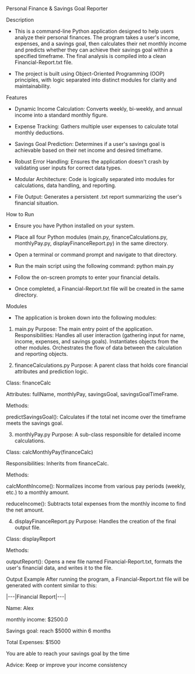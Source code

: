Personal Finance & Savings Goal Reporter

Description
  - This is a command-line Python application designed to help users analyze their personal finances. The program takes a user's income, expenses, and a savings goal, then calculates their net monthly income and predicts whether they can achieve their savings goal within a specified timeframe. The final analysis is compiled into a clean Financial-Report.txt file.

  - The project is built using Object-Oriented Programming (OOP) principles, with logic separated into distinct modules for clarity and maintainability.

  Features
  - Dynamic Income Calculation: Converts weekly, bi-weekly, and annual income into a standard monthly figure.
  
  - Expense Tracking: Gathers multiple user expenses to calculate total monthly deductions.
  
  - Savings Goal Prediction: Determines if a user's savings goal is achievable based on their net income and desired timeframe.
  
  - Robust Error Handling: Ensures the application doesn't crash by validating user inputs for correct data types.
  
  - Modular Architecture: Code is logically separated into modules for calculations, data handling, and reporting.
  
  - File Output: Generates a persistent .txt report summarizing the user's financial situation.
  
  How to Run
  - Ensure you have Python installed on your system.
  
  - Place all four Python modules (main.py, financeCalculations.py, monthlyPay.py, displayFinanceReport.py) in the same directory.
  
  - Open a terminal or command prompt and navigate to that directory.
  
  - Run the main script using the following command: python main.py
  
  - Follow the on-screen prompts to enter your financial details.
  
  - Once completed, a Financial-Report.txt file will be created in the same directory.
  
  Modules
  - The application is broken down into the following modules:

1. main.py
Purpose: The main entry point of the application.
Responsibilities:
Handles all user interaction (gathering input for name, income, expenses, and savings goals).
Instantiates objects from the other modules.
Orchestrates the flow of data between the calculation and reporting objects.

2. financeCalculations.py
Purpose: A parent class that holds core financial attributes and prediction logic.

Class: financeCalc

Attributes: fullName, monthlyPay, savingsGoal, savingsGoalTimeFrame.

Methods:

predictSavingsGoal(): Calculates if the total net income over the timeframe meets the savings goal.

3. monthlyPay.py
Purpose: A sub-class responsible for detailed income calculations.

Class: calcMonthlyPay(financeCalc)

Responsibilities: Inherits from financeCalc.

Methods:

calcMonthIncome(): Normalizes income from various pay periods (weekly, etc.) to a monthly amount.

reduceIncome(): Subtracts total expenses from the monthly income to find the net amount.

4. displayFinanceReport.py
Purpose: Handles the creation of the final output file.

Class: displayReport

Methods:

outputReport(): Opens a new file named Financial-Report.txt, formats the user's financial data, and writes it to the file.

Output Example
After running the program, a Financial-Report.txt file will be generated with content similar to this:

|---|Financial Report|---|

Name: Alex

monthly income: $2500.0

Savings goal: reach $5000 within 6 months

Total Expenses: $1500

You are able to reach your savings goal by the time

Advice: Keep or improve your income consistency
